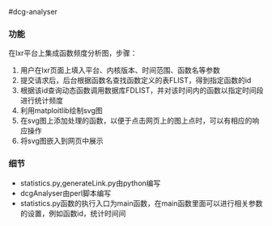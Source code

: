 #dcg-analyser

### 功能

在lxr平台上集成函数频度分析图，步骤：

1. 用户在lxr页面上填入平台、内核版本、时间范围、函数名等参数
2. 提交请求后，后台根据函数名查找函数定义的表FLIST，得到指定函数的id
3. 根据该id查询动态函数调用数据库FDLIST，并对该时间内的函数以指定时间段进行统计频度
4. 利用matploitlib绘制svg图
5. 在svg图上添加处理的函数，以便于点击网页上的图上点时，可以有相应的响应操作
6. 将svg图嵌入到网页中展示

### 细节

* statistics.py,generateLink.py由python编写
* dcgAnalyser由perl脚本编写
* statistics.py函数的执行入口为main函数，在main函数里面可以进行相关参数的设置，例如函数id，统计时间间


